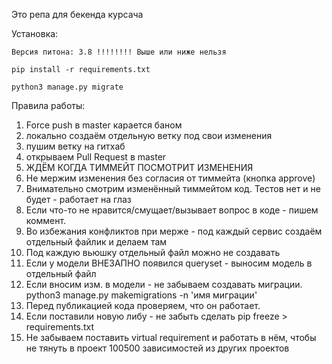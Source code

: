 Это репа для бекенда курсача

Установка:

    Версия питона: 3.8 !!!!!!!! Выше или ниже нельзя
    
    pip install -r requirements.txt
    
    python3 manage.py migrate

Правила работы:

1) Force push в master карается баном
2) локально создаём отдельную ветку под свои изменения
3) пушим ветку на гитхаб
4) открываем Pull Request в master
5) ЖДЁМ КОГДА ТИММЕЙТ ПОСМОТРИТ ИЗМЕНЕНИЯ
6) Не мержим изменения без согласия от тиммейта (кнопка approve)
7) Внимательно смотрим изменённый тиммейтом код. Тестов нет и не будет - работает на глаз
8) Если что-то не нравится/смущает/вызывает вопрос в коде - пишем коммент.
9) Во избежания конфликтов при мерже - под каждый сервис создаём отдельный файлик и делаем там
10) Под каждую вьюшку отдельный файл можно не создавать
11) Если у модели ВНЕЗАПНО появился queryset - выносим модель в отдельный файл
12) Если вносим изм. в модели - не забываем создавать миграции. python3 manage.py makemigrations -n 'имя миграции'
13) Перед публикацией кода проверяем, что он работает.
14) Если поставили новую либу - не забыть сделать pip freeze > requirements.txt
15) Не забываем поставить virtual requirement и работать в нём, чтобы не тянуть в проект 100500 зависимостей из других проектов

